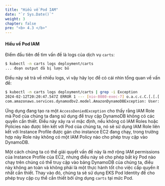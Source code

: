 ```yaml
---
title: "Hiểu về Pod IAM"
date: "`r Sys.Date()`"
weight: 3
chapter: false
pre: "<b> 4.3 </b>"
---
```


#### Hiểu về Pod IAM

Điểm đầu tiên để tìm vấn đề là logs của dịch vụ `carts`:

```bash
$ kubectl -n carts logs deployment/carts
... đoạn output đã bị lược bỏ
```

Điều này sẽ trả về nhiều logs, vì vậy hãy lọc để có cái nhìn tổng quan về vấn đề:

```bash
$ kubectl -n carts logs deployment/carts | grep -i Exception
2024-02-12T20:20:47.547Z ERROR 1 --- [nio-8080-exec-7] o.a.c.c.C.[.[.[.[dispatcherServlet]      : Servlet.service() for servlet [dispatcherServlet] in context with path [] threw exception [Request processing failed: com.amazonaws.services.dynamodbv2.model.AmazonDynamoDBException: User: arn:aws:sts::123456789000:assumed-role/eksctl-eks-workshop-nodegroup-defa-NodeInstanceRole-Q1p0w2o9e3i8/i-0p1qaz2wsx3edc4rfv is not authorized to perform: dynamodb:Query on resource: arn:aws:dynamodb:us-west-2:123456789000:table/Items/index/idx_global_customerId because no identity-based policy allows the dynamodb:Query action (Service: AmazonDynamoDBv2; Status Code: 400; Error Code: AccessDeniedException; Request ID: MA54K0UDUOCLJ96UP6PT76VTBBVV4KQNSO5AEMVJF66Q9ASUAAJG; Proxy: null)] with root cause
com.amazonaws.services.dynamodbv2.model.AmazonDynamoDBException: User: arn:aws:sts::123456789000:assumed-role/eksctl-eks-workshop-nodegroup-defa-NodeInstanceRole-Q1p0w2o9e3i8/i-0p1qaz2wsx3edc4rfv is not authorized to perform: dynamodb:Query on resource: arn:aws:dynamodb:us-west-2:123456789000:table/Items/index/idx_global_customerId because no identity-based policy allows the dynamodb:Query action (Service: AmazonDynamoDBv2; Status Code: 400; Error Code: AccessDeniedException; Request ID: MA54K0UDUOCLJ96UP6PT76VTBBVV4KQNSO5AEMVJF66Q9ASUAAJG; Proxy: null)
```

Ứng dụng đang tạo ra một `AccessDeniedException` cho thấy rằng IAM Role mà Pod của chúng ta đang sử dụng để truy cập DynamoDB không có các quyền cần thiết. Điều này xảy ra vì mặc định, nếu không có IAM Roles hoặc Policies nào được liên kết với Pod của chúng ta, nó sẽ sử dụng IAM Role liên kết với Instance Profile được gán cho instance EC2 đang chạy, trong trường hợp này Role này không có một IAM Policy nào cho phép truy cập vào DynamoDB.

Một cách chúng ta có thể giải quyết vấn đề này là mở rộng IAM permissions của Instance Profile của EC2, nhưng điều này sẽ cho phép bất kỳ Pod nào chạy trên chúng có thể truy cập vào bảng DynamoDB của chúng ta, điều này không an toàn và không phải là một thực hành tốt cho việc cấp quyền ít nhất cần thiết. Thay vào đó, chúng ta sẽ sử dụng EKS Pod Identity để cho phép truy cập cụ thể cần thiết bởi ứng dụng `carts` tại mức Pod.